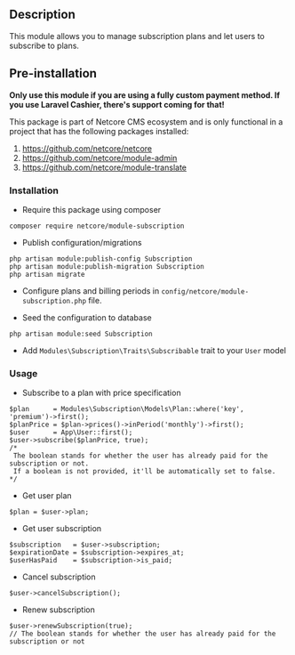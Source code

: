 ## Description
This module allows you to manage subscription plans and let users to subscribe to plans.

## Pre-installation

**Only use this module if you are using a fully custom payment method. If you use Laravel Cashier, there's support coming for that!**

This package is part of Netcore CMS ecosystem and is only functional in a project that has the following packages
installed:

1. https://github.com/netcore/netcore
2. https://github.com/netcore/module-admin
3. https://github.com/netcore/module-translate

### Installation

* Require this package using composer
```
composer require netcore/module-subscription
```

* Publish configuration/migrations
```
php artisan module:publish-config Subscription
php artisan module:publish-migration Subscription
php artisan migrate
```

* Configure plans and billing periods in `config/netcore/module-subscription.php` file.

* Seed the configuration to database
```
php artisan module:seed Subscription
```

* Add `Modules\Subscription\Traits\Subscribable` trait to your `User` model

### Usage

* Subscribe to a plan with price specification
```
$plan      = Modules\Subscription\Models\Plan::where('key', 'premium')->first();
$planPrice = $plan->prices()->inPeriod('monthly')->first();
$user      = App\User::first();
$user->subscribe($planPrice, true);
/*
 The boolean stands for whether the user has already paid for the subscription or not.
 If a boolean is not provided, it'll be automatically set to false.
*/
```

* Get user plan
```
$plan = $user->plan;
```

* Get user subscription
```
$subscription   = $user->subscription;
$expirationDate = $subscription->expires_at;
$userHasPaid    = $subscription->is_paid;
```

* Cancel subscription
```
$user->cancelSubscription();
```

* Renew subscription
```
$user->renewSubscription(true);
// The boolean stands for whether the user has already paid for the subscription or not
```
